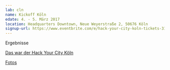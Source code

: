 ```yaml
---
lab: cln
name: Kickoff Köln
edate: 4. - 5. März 2017
location: Headquarters Downtown, Neue Weyerstraße 2, 50676 Köln
signup-url: https://www.eventbrite.com/e/hack-your-city-koln-tickets-31149547134
---
```


Ergebnisse
 
[Das war der Hack Your City Köln](https://storify.com/Konstanze/hack-your-city-koln)

[Fotos](https://www.facebook.com/pg/wissenschaftimdialog/photos/?tab=album&album_id=1445671838798308)

